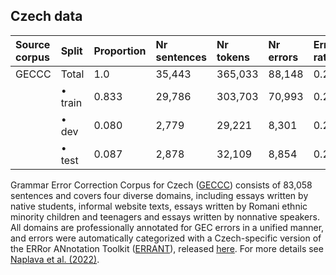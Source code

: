 ## Czech data

| Source corpus |  Split             | Proportion | Nr sentences | Nr tokens | Nr errors | Error rate |
|:--------------|:-------------------|:-----------|:-------------|:----------|:----------|:-----------|
| GECCC         | Total              | 1.0        | 35,443       |365,033    | 88,148    | 0.242      |
|               | • train            | 0.833      | 29,786       |303,703    | 70,993    | 0.234      |
|               | • dev              | 0.080      | 2,779        |29,221     | 8,301     | 0.284      |
|               | • test             | 0.087      | 2,878        |32,109     | 8,854     | 0.276      |

Grammar Error Correction Corpus for Czech ([GECCC](https://arxiv.org/pdf/2201.05590.pdf)) consists of 83,058 sentences and covers four diverse domains, including essays written by native students, informal website texts, essays written by Romani ethnic minority children and teenagers and essays written by nonnative speakers. All domains are professionally annotated for GEC errors in a unified manner, and errors were automatically categorized with a Czech-specific version of the ERRor ANnotation Toolkit ([ERRANT](https://github.com/chrisjbryant/errant)), released [here](https://github.com/ufal/errant_czech). For more details see [Naplava et al. (2022)](https://arxiv.org/pdf/2201.05590.pdf).
